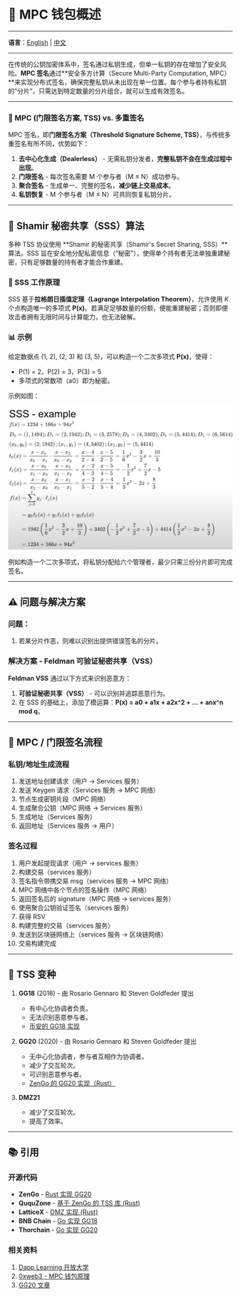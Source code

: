 # 🔐 MPC 钱包概述
---

**语言**：[English](./README.md) | [中文](./README_zh.md)  

---

在传统的公钥加密体系中，签名通过私钥生成，但单一私钥的存在增加了安全风险。**MPC 签名**通过**安全多方计算（Secure Multi-Party Computation, MPC）**来实现分布式签名，确保完整私钥从未出现在单一位置。每个参与者持有私钥的“分片”，只需达到特定数量的分片组合，就可以生成有效签名。

---

### 🌟 MPC (门限签名方案, TSS) vs. 多重签名

MPC 签名，即**门限签名方案（Threshold Signature Scheme, TSS）**，与传统多重签名有所不同，优势如下：

1. **去中心化生成（Dealerless）** - 无需私钥分发者，**完整私钥不会在生成过程中出现**。
2. **门限签名** - 每次签名需要 M 个参与者（M ≤ N）成功参与。
3. **聚合签名** - 生成单一、完整的签名，**减少链上交易成本**。
4. **私钥恢复** - M 个参与者（M ≤ N）可共同恢复私钥分片。

---

## 📐 Shamir 秘密共享（SSS）算法

多种 TSS 协议使用 **Shamir 的秘密共享（Shamir's Secret Sharing, SSS）**算法。SSS 旨在安全地分配私密信息（“秘密”），使得单个持有者无法单独重建秘密，只有足够数量的持有者才能合作重建。

### 🔑 SSS 工作原理
SSS 基于**拉格朗日插值定理（Lagrange Interpolation Theorem）**，允许使用 *K* 个点构造唯一的多项式 **P(x)**。若满足足够数量的份额，便能重建秘密；否则即便攻击者拥有无限时间与计算能力，也无法破解。

### 📊 示例

给定数据点 (1, 2), (2, 3) 和 (3, 5)，可以构造一个二次多项式 **P(x)**，使得：
- P(1) = 2，P(2) = 3，P(3) = 5  
- 多项式的常数项（a0）即为秘密。

示例如图：

![SSS_example](./SSS_example.jpg)

例如构造一个二次多项式，将私钥分配给六个管理者，最少只需三份分片即可完成签名。

---

## ⚠️ 问题与解决方案

### 问题：
1. 若某分片作恶，则难以识别出提供错误签名的分片。

### 解决方案 - **Feldman 可验证秘密共享（VSS）**
**Feldman VSS** 通过以下方式来识别恶意方：
1. **可验证秘密共享（VSS）** - 可以识别并追踪恶意行为。
2. 在 SSS 的基础上，添加了模运算：**P(x) = a0 + a1x + a2x^2 + ... + anx^n mod q**。

---

## 🔄 MPC / 门限签名流程

### 私钥/地址生成流程
1. 发送地址创建请求（用户 → Services 服务）
2. 发送 Keygen 请求（Services 服务 → MPC 网络）
3. 节点生成密钥片段（MPC 网络）
4. 生成聚合公钥（MPC 网络 → Services 服务）
5. 生成地址（Services 服务）
6. 返回地址（Services 服务 → 用户）

### 签名过程
1. 用户发起提现请求（用户 → services 服务）
2. 构建交易（services 服务）
3. 签名指令带携交易 msg（services 服务 → MPC 网络）
4. MPC 网络中各个节点的签名操作（MPC 网络）
5. 返回签名后的 signature（MPC 网络 → services 服务）
6. 使用聚合公钥验证签名（services 服务）
7. 获得 RSV
8. 构建完整的交易（services 服务）
9. 发送到区块链网络上（services 服务 → 区块链网络）
10. 交易构建完成

---

## 🧩 TSS 变种

1. **GG18** (2018) - 由 Rosario Gennaro 和 Steven Goldfeder 提出  
   - 有中心化协调者负责。
   - 无法识别恶意参与者。
   - [币安的 GG18 实现](https://github.com/bnb-chain/tss-lib)

2. **GG20** (2020) - 由 Rosario Gennaro 和 Steven Goldfeder 提出  
   - 无中心化协调者，参与者互相作为协调者。
   - 减少了交互轮次。
   - 可识别恶意参与者。
   - [ZenGo 的 GG20 实现（Rust）](https://github.com/ZenGo-X/multi-party-ecdsa)

3. **DMZ21**  
   - 减少了交互轮次。
   - 提高了效率。

---

## 📚 引用

### 开源代码
- **ZenGo** - [Rust 实现 GG20](https://github.com/ZenGo-X/multi-party-ecdsa)
- **QuquZone** - [基于 ZenGo 的 TSS 库 (Rust)](https://github.com/ququzone/tss-lib)
- **LatticeX** - [DMZ 实现 (Rust)](https://github.com/LatticeX-Foundation/opentss)
- **BNB Chain** - [Go 实现 GG18](https://github.com/bnb-chain/tss-lib)
- **Thorchain** - [Go 实现 GG20](https://gitlab.com/thorchain/thornode/-/tree/develop/bifrost/tss/go-tss)

### 相关资料
1. [Dapp Learning 开放大学](https://www.youtube.com/watch?v=Da9dhEK3vg0)
2. [0xweb3 - MPC 钱包原理](https://github.com/0xweb-3/web3_share/tree/main/wallet-doc/04.MPC%E6%89%98%E7%AE%A1%E9%92%B1%E5%8C%85%E5%8E%9F%E7%90%86)
3. [GG20 文章](https://eprint.iacr.org/2020/540.pdf)

